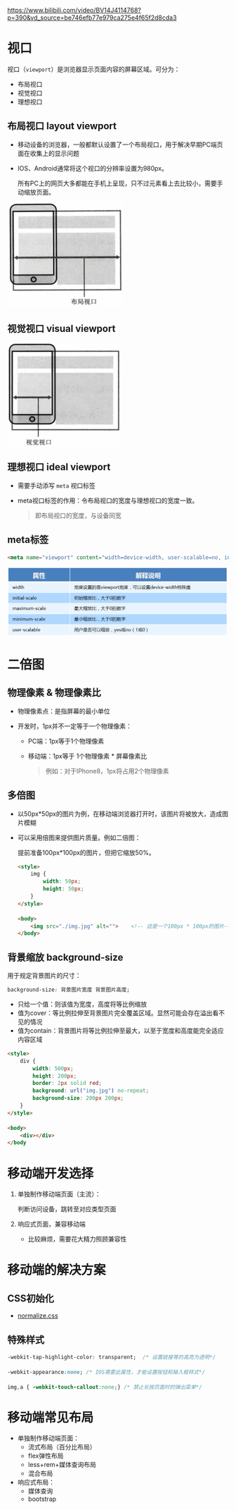 https://www.bilibili.com/video/BV14J4114768?p=390&vd_source=be746efb77e979ca275e4f65f2d8cda3



# 视口

视口（`viewport`）是浏览器显示页面内容的屏幕区域。可分为：

- 布局视口
- 视觉视口
- 理想视口



## 布局视口 layout viewport

- 移动设备的浏览器，一般都默认设置了一个布局视口，用于解决早期PC端页面在收集上的显示问题

- IOS、Android通常将这个视口的分辨率设置为980px。

  所有PC上的网页大多都能在手机上呈现，只不过元素看上去比较小，需要手动缩放页面。

<img src="%E7%A7%BB%E5%8A%A8%E7%AB%AF%E5%B8%83%E5%B1%80.assets/image-20220629170154812.png" alt="image-20220629170154812" style="zoom:50%;" />



## 视觉视口 visual viewport

<img src="%E7%A7%BB%E5%8A%A8%E7%AB%AF%E5%B8%83%E5%B1%80.assets/image-20220629170331690.png" alt="image-20220629170331690" style="zoom:50%;" />



## 理想视口 ideal viewport

- 需要手动添写 `meta` 视口标签

- meta视口标签的作用：令布局视口的宽度与理想视口的宽度一致。

  > 即布局视口的宽度，与设备同宽



## meta标签

```html
<meta name="viewport" content="width=device-width, user-scalable=no, initial-scale=1.0, maximun-scale=1.0, minimun-scale=1.0" />
```

![image-20220629170911883](%E7%A7%BB%E5%8A%A8%E7%AB%AF%E5%B8%83%E5%B1%80.assets/image-20220629170911883.png)



# 二倍图

## 物理像素 & 物理像素比

- 物理像素点：是指屏幕的最小单位

- 开发时，1px并不一定等于一个物理像素：

  - PC端：1px等于1个物理像素

  - 移动端：1px等于 1个物理像素 * 屏幕像素比

    > 例如：对于IPhone8，1px将占用2个物理像素



## 多倍图

- 以50px*50px的图片为例，在移动端浏览器打开时，该图片将被放大，造成图片模糊

- 可以采用倍图来提供图片质量。例如二倍图：

  提前准备100px*100px的图片，但把它缩放50%。

  ```html
  <style>
      img {
          width: 50px;
          height: 50px;
      }
  </style>
  
  <body>
      <img src="./img.jpg" alt="">    <!-- 这是一个100px * 100px的图片-->
  </body>
  ```



## 背景缩放 background-size

用于规定背景图片的尺寸：

```css
background-size: 背景图片宽度 背景图片高度;
```

- 只给一个值：则该值为宽度，高度将等比例缩放
- 值为cover：等比例拉伸至背景图片完全覆盖区域。显然可能会存在溢出看不见的情况
- 值为contain：背景图片将等比例拉伸至最大，以至于宽度和高度能完全适应内容区域



```html
<style>
    div {
        width: 500px;
        height: 200px;
        border: 2px solid red;
        background: url("img.jpg") no-repeat;
        background-size: 200px 200px;
    }
</style>

<body>
    <div></div>
</body
```



# 移动端开发选择

1. 单独制作移动端页面（主流）：

   判断访问设备，跳转至对应类型页面

2. 响应式页面，兼容移动端

   - 比较麻烦，需要花大精力照顾兼容性



# 移动端的解决方案

## CSS初始化

- [normalize.css](http://necolas.github.io/normalize.css/)



## 特殊样式

```css
-webkit-tap-highlight-color: transparent;  /* 设置链接等的高亮为透明*/

-webkit-appearance:none; /* IOS需要此属性，才能设置按钮和输入框样式*/

img,a { -webkit-touch-callout:none;} /* 禁止长按页面时的弹出菜单*/
```





# 移动端常见布局

- 单独制作移动端页面：
  - 流式布局（百分比布局）
  - flex弹性布局
  - less+rem+媒体查询布局
  - 混合布局
- 响应式布局：
  - 媒体查询
  - bootstrap

